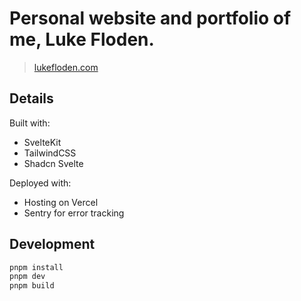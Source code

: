 # Personal website and portfolio of me, Luke Floden.

> [lukefloden.com](https://lukefloden.com)

## Details

Built with:

- SvelteKit
- TailwindCSS
- Shadcn Svelte

Deployed with:

- Hosting on Vercel
- Sentry for error tracking

## Development

```sh
pnpm install
pnpm dev
pnpm build
```
